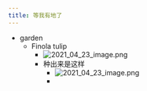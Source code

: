```yaml
---
title: 等我有地了
---
```


- garden
	- Finola tulip
		- ![2021_04_23_image.png](https://cdn.logseq.com/%2F19d8129d-f0d6-41c0-a53b-bbfce3d097caa30eead0-1e81-4386-b598-bae3f57480422021_04_23_image.png?Expires=4772801064&Signature=LzQb8OaofHynJr0d4Ck88AOM6rmM7tvjrib1jw38feAbxdlaUISMquj2fx76Pckb6CVmpAuNFG5VuPJ1NZYFV4K0D-jfwwScAsZp-Svwg4UqBT03~p5dyUrMcHWn0t078Tr7-9TIGNMQsaqQb3~bJ5eXpw8cs4io2yLgsB7VYK959BQqNbl9wihHeIXVfTdSMIkIHRy0gHNQ~IjljAsO-6N0kNZy0yFt0EBXkihlhtpGWnUZ189u1WIduRtRDDyWHNkda-Mu7wDZ8gFhpGBJslmBXFvwNXhHJ~SY4FNqweJ3RYZphjdnhklGcEiBmv84pXH-5KR2KnuBVf3A3Y3rwQ__&Key-Pair-Id=APKAJE5CCD6X7MP6PTEA)
		- 种出来是这样
			- ![2021_04_23_image.png](https://cdn.logseq.com/%2F19d8129d-f0d6-41c0-a53b-bbfce3d097ca3e384387-16fb-4cd2-ac0f-e91fb86190f62021_04_23_image.png?Expires=4772801125&Signature=gWXGH3gAT-ngmj4KpFgs7WCxJ7pVKktaY2Clv~UIL~2pTSNmQsyzsolmXOovfzbbMywGWiExjMz3HIAD2IdreJLqiGVOhuEQ8037OXDt4lOyEN5xCiXXhzV-uCMYcKbXclmQv~RMzixG2R2kc5S47fosBYQZjvD~vbmHkWke1EJ5cQJORUU~g4c-LR7vSRKNmguCsrTzQDL9vglcxYK9IwXpgTbhulI6RZKHgw0KqRTEDZ6T4gX7hMM2QXJ3tRwnMp-b53NN4gOeDsX6jsSE7FPqgQ0xOIWUrseIOnMtHl4WoMGfOEOeZy2nQydgq7mwOnIdZ7D1Zsu0bSNx7v2OaA__&Key-Pair-Id=APKAJE5CCD6X7MP6PTEA)
			-